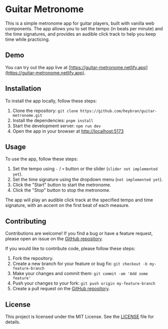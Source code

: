 # Guitar Metronome

This is a simple metronome app for guitar players, built with vanilla web components. The app allows you to set the tempo (in beats per minute) and the time signatures, and provides an audible click track to help you keep time while practicing.

## Demo

You can try out the app live at [https://guitar-metronome.netlify.app](https://guitar-metronome.netlify.app).

## Installation

To install the app locally, follow these steps:

1. Clone the repository: `git clone https://github.com/heybran/guitar-metronome.git`
2. Install the dependencies: `pnpm install`
3. Start the development server: `npm run dev`
4. Open the app in your browser at [http://localhost:5173](http://localhost:5173)

## Usage

To use the app, follow these steps:

1. Set the tempo using `-` / `+` button or the slider (`slider not implemented yet`).
2. Set the time signature using the dropdown menu (`not implemented yet`).
3. Click the "Start" button to start the metronome.
4. Click the "Stop" button to stop the metronome.

The app will play an audible click track at the specified tempo and time signature, with an accent on the first beat of each measure.

## Contributing

Contributions are welcome! If you find a bug or have a feature request, please open an issue on the [GitHub repository](https://github.com/your-username/guitar-metronome/issues).

If you would like to contribute code, please follow these steps:

1. Fork the repository.
2. Create a new branch for your feature or bug fix: `git checkout -b my-feature-branch`
3. Make your changes and commit them: `git commit -am 'Add some feature'`
4. Push your changes to your fork: `git push origin my-feature-branch`
5. Create a pull request on the [GitHub repository](https://github.com/your-username/guitar-metronome/pulls).

## License

This project is licensed under the MIT License. See the [LICENSE](LICENSE) file for details.
